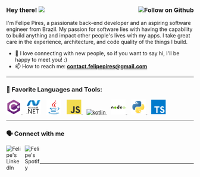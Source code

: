 
### Hey there! <img src="https://media.giphy.com/media/hvRJCLFzcasrR4ia7z/giphy.gif" width="25px"><a href="https://github.com/piresflp/"><img align="right" src="https://img.shields.io/github/followers/piresflp?style=social&logo=github" alt="Follow on Github"></a>

I'm Felipe Pires, a passionate back-end developer and an aspiring software engineer from Brazil. My passion for software lies with having the capability to build anything and impact other people's lives with my apps. I take great care in the experience, architecture, and code quality of the things I build.

- 💬 I love connecting with new people, so if you want to say hi, I'll be happy to meet you! :)
-  📫 How to reach me: **contact.felipepires@gmail.com**

---
### 🧭 Favorite Languages and Tools:
<p align="left"> <a href="https://www.w3schools.com/cs/" target="_blank" > <img src="https://raw.githubusercontent.com/devicons/devicon/master/icons/csharp/csharp-original.svg" alt="csharp" width="40" height="40" /> </a> <a href="https://dotnet.microsoft.com/" target="_blank" style="text-decoration:  none;"> <img src="https://raw.githubusercontent.com/devicons/devicon/master/icons/dot-net/dot-net-original-wordmark.svg" alt="dotnet" width="40" height="40" style="margin-left: 10px"/> </a> <a href="https://www.java.com" target="_blank" style="text-decoration:  none;"> <img src="https://raw.githubusercontent.com/devicons/devicon/master/icons/java/java-original.svg" alt="java" width="40" height="40" style="margin-left: 10px"/> </a> <a href="https://developer.mozilla.org/en-US/docs/Web/JavaScript" target="_blank" > <img src="https://raw.githubusercontent.com/devicons/devicon/master/icons/javascript/javascript-original.svg" alt="javascript" width="40" height="40" style="margin-left: 10px"/> </a> <a href="https://kotlinlang.org" target="_blank"> <img src="https://www.vectorlogo.zone/logos/kotlinlang/kotlinlang-icon.svg" alt="kotlin" width="40" height="40" style="margin-left: 10px"/> </a> <a href="https://nodejs.org" target="_blank"> <img src="https://raw.githubusercontent.com/devicons/devicon/master/icons/nodejs/nodejs-original-wordmark.svg" alt="nodejs" width="40" height="40" style="margin-left: 10px"/> </a> <a href="https://www.python.org" target="_blank"> <img src="https://raw.githubusercontent.com/devicons/devicon/master/icons/python/python-original.svg" alt="python" width="40" height="40" style="margin-left: 10px"/> </a>  <a href="https://www.typescriptlang.org/" target="_blank"> <img src="https://raw.githubusercontent.com/devicons/devicon/master/icons/typescript/typescript-original.svg" alt="typescript" width="40" height="40" style="margin-left: 10px"/> </a> </p>

---
### 🗣️ Connect with me
<a target="_blank" href="https://www.linkedin.com/in/felipe-pires-araujo/">
  <img align="left" alt="Felipe's LinkedIn" width="40px" src="https://raw.githubusercontent.com/peterthehan/peterthehan/master/assets/linkedin.svg" />
</a>
<a target="_blank" href="https://open.spotify.com/user/12174767337?si=2dd587e629eb41c6">
  <img align="left" alt="Felipe's Spotify" width="40px" src="https://raw.githubusercontent.com/peterthehan/peterthehan/master/assets/spotify.svg" style="margin-left: 10px" />
</a>

<br/>
<br/>

---
